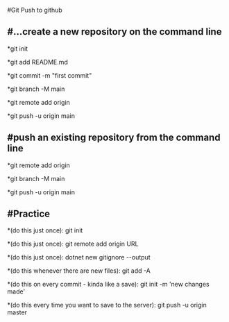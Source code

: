 #Git Push to github

#...create a new repository on the command line
--------------------------------------------------------------------------

*git init

*git add README.md

*git commit -m "first commit"

*git branch -M main

*git remote add origin 

*git push -u origin main



#push an existing repository from the command line
----------------------------------------------------------

*git remote add origin

*git branch -M main

*git push -u origin main



#Practice
----------------------------------------------------------------
*(do this just once): git init

*(do this just once): git remote add origin URL

*(do this just once): dotnet new gitignore --output <Name>
  
*(do this whenever there are new files): git add -A

*(do this on every commit - kinda like a save): git init -m 'new changes made'

*(do this every time you want to save to the server): git push -u origin master
